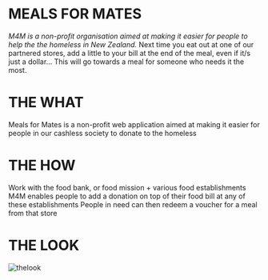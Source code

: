 # MEALS FOR MATES

*M4M is a non-profit organisation aimed at making it easier for people to help the the homeless in New Zealand.*
Next time you eat out at one of our partnered stores, add a little to your bill at the end of the meal, even if it/s just a dollar... This will go towards a meal for someone who needs it the most.

# THE WHAT

Meals for Mates is a non-profit web application aimed at making it easier for people in our cashless society to donate to the homeless

# THE HOW

Work with the food bank, or food mission + various food establishments
M4M enables people to add a donation on top of their food bill at any of these establishments
People in need can then redeem a voucher for a meal from that store

# THE LOOK

![thelook](https://user-images.githubusercontent.com/36146995/44000863-9e591aa8-9e7b-11e8-92bb-6ad8339639d8.png)

